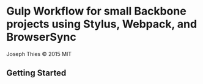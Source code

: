 # Gulp Workflow for small Backbone projects using Stylus, Webpack, and BrowserSync

Joseph Thies &copy; 2015 MIT

## Getting Started
